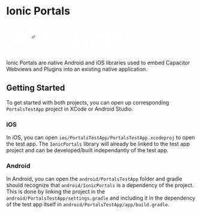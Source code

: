 # Ionic Portals

<svg width="320" height="79" fill="none" xmlns="http://www.w3.org/2000/svg"><path fill-rule="evenodd" clip-rule="evenodd" d="M158 56.12c5.523 0 10-4.477 10-10s-4.477-10-10-10-10 4.477-10 10 4.477 10 10 10zm0 10c11.046 0 20-8.954 20-20s-8.954-20-20-20-20 8.954-20 20 8.954 20 20 20z" fill="#fff"></path><path d="M109.912 36.104V23.648h11.376c4.824 0 6.912 2.592 6.912 6.264s-2.088 6.192-6.912 6.192h-11.376zm0 9.648h11.376c11.88 0 17.424-6.912 17.424-15.84S133.6 14 121.288 14H99.4v51.12h10.512V45.752zM202.74 27.104s-.864-.072-1.224-.072c-6.408 0-9.288 3.024-10.656 5.256v-4.896h-9.432V65.12h10.224V46.328c0-6.912 3.096-9.864 9.072-9.864.936 0 2.016.216 2.016.216v-9.576zM215.647 35.456h7.544v-8.064h-7.544v-9.36h-10.224V65.12h10.224V35.456zM252.552 27.392V32c-2.376-3.456-6.624-5.472-11.952-5.472-10.944 0-17.352 8.784-17.352 19.728s6.408 19.728 17.352 19.728c5.328 0 9.576-2.016 11.952-5.472v4.608h9.432V27.392h-9.432zm-.504 18.864c0 6.12-3.6 10.728-9.288 10.728-5.688 0-9.288-4.608-9.288-10.728s3.6-10.728 9.288-10.728c5.688 0 9.288 4.608 9.288 10.728zM277.391 65.12V14h-10.224v51.12h10.224zM297.016 65.984c10.224 0 15.984-5.328 15.984-12.096 0-15.48-20.88-9.144-20.88-15.48 0-2.088 1.872-3.672 5.184-3.672 3.672 0 5.472 2.16 5.688 4.536h9.864c-.288-5.544-4.176-12.744-15.48-12.744-9.288 0-15.12 5.616-15.12 12.456 0 14.976 20.952 9 20.952 15.336 0 2.088-2.016 3.456-5.904 3.456-4.248 0-6.12-2.376-6.264-4.896h-10.368c.504 7.056 4.536 13.104 16.344 13.104z" fill="#fff"></path><path d="M9.36 40c0-16.37 13.27-29.64 29.64-29.64 6.59 0 12.674 2.147 17.597 5.786a11.172 11.172 0 017.096-6.334A38.854 38.854 0 0039 1C17.46 1 0 18.46 0 40s17.46 39 39 39 39-17.46 39-39c0-4.508-.767-8.844-2.179-12.881a11.128 11.128 0 01-8.379 4.508A29.649 29.649 0 0168.64 40c0 16.37-13.27 29.64-29.64 29.64S9.36 56.37 9.36 40z" fill="url(#logo_svg__paint0_angular)"></path><g opacity="0.3" filter="url(#logo_svg__filter0_d)"><path d="M77.198 32.098a38.722 38.722 0 00-1.377-4.98 11.128 11.128 0 01-8.379 4.509c.551 1.875.922 3.83 1.092 5.844a12.186 12.186 0 008.664-5.373z" fill="#000"></path></g><path d="M39 57.063c9.401 0 17.063-7.647 17.063-17.063 0-9.401-7.647-17.063-17.063-17.063-9.416 0-17.063 7.662-17.063 17.063S29.6 57.063 39 57.063zM64.594 25.375a8.531 8.531 0 100-17.062 8.531 8.531 0 000 17.062z" fill="#fff"></path><defs><radialGradient id="logo_svg__paint0_angular" cx="0" cy="0" r="1" gradientUnits="userSpaceOnUse" gradientTransform="matrix(27.78743 -10.2375 10.37875 28.17084 39 40)"><stop stop-color="#fff" stop-opacity="0.4"></stop><stop offset="0.109" stop-color="#fff"></stop><stop offset="1" stop-color="#fff"></stop></radialGradient><filter id="logo_svg__filter0_d" x="63.442" y="27.119" width="17.756" height="18.352" filterUnits="userSpaceOnUse" color-interpolation-filters="sRGB"><feFlood flood-opacity="0" result="BackgroundImageFix"></feFlood><feColorMatrix in="SourceAlpha" values="0 0 0 0 0 0 0 0 0 0 0 0 0 0 0 0 0 0 127 0"></feColorMatrix><feOffset dy="4"></feOffset><feGaussianBlur stdDeviation="2"></feGaussianBlur><feColorMatrix values="0 0 0 0 0 0 0 0 0 0 0 0 0 0 0 0 0 0 0.25 0"></feColorMatrix><feBlend in2="BackgroundImageFix" result="effect1_dropShadow"></feBlend><feBlend in="SourceGraphic" in2="effect1_dropShadow" result="shape"></feBlend></filter></defs></svg>

Ionic Portals are native Android and iOS libraries used to embed Capacitor Webviews and Plugins into an existing native application.

## Getting Started

To get started with both projects, you can open up corresponding `PortalsTestApp` project in XCode or Android Studio.

### iOS

In iOS, you can open `ios/PortalsTestApp/PortalsTestApp.xcodeproj` to open the test app. The `IonicPortals` library will already be linked to the test app project and can be developed/built independantly of the test app.

### Android

In Android, you can open the `android/PortalsTestApp` folder and gradle should recognize that `android/IonicPortals` is a dependency of the project. This is done by linking the project in the `android/PortalsTestApp/settings.gradle` and including it in the dependency of the test app itself in `android/PortalsTestApp/app/build.gradle`.
